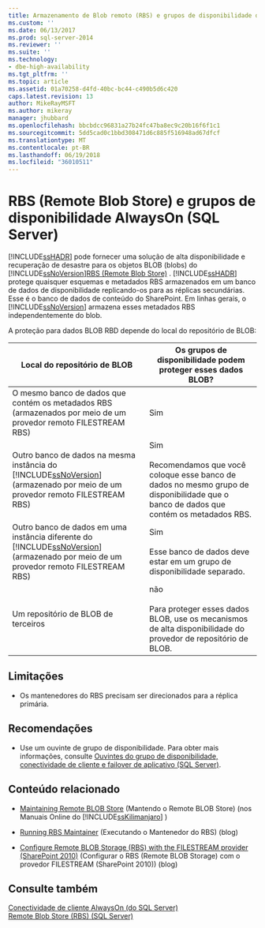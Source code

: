 ```yaml
---
title: Armazenamento de Blob remoto (RBS) e grupos de disponibilidade do AlwaysOn (SQL Server) | Microsoft Docs
ms.custom: ''
ms.date: 06/13/2017
ms.prod: sql-server-2014
ms.reviewer: ''
ms.suite: ''
ms.technology:
- dbe-high-availability
ms.tgt_pltfrm: ''
ms.topic: article
ms.assetid: 01a70258-d4fd-40bc-bc44-c490b5d6c420
caps.latest.revision: 13
author: MikeRayMSFT
ms.author: mikeray
manager: jhubbard
ms.openlocfilehash: bbcbdcc96831a27b24fc47ba8ec9c20b16f6f1c1
ms.sourcegitcommit: 5dd5cad0c1bbd308471d6c885f516948ad67dfcf
ms.translationtype: MT
ms.contentlocale: pt-BR
ms.lasthandoff: 06/19/2018
ms.locfileid: "36010511"
---
```

# <a name="remote-blob-store-rbs-and-alwayson-availability-groups-sql-server"></a>RBS (Remote Blob Store) e grupos de disponibilidade AlwaysOn (SQL Server)
  [!INCLUDE[ssHADR](../../../includes/sshadr-md.md)] pode fornecer uma solução de alta disponibilidade e recuperação de desastre para os objetos BLOB (blobs) do [!INCLUDE[ssNoVersion](../../../includes/ssnoversion-md.md)][RBS (Remote Blob Store)](../../../relational-databases/blob/remote-blob-store-rbs-sql-server.md) . [!INCLUDE[ssHADR](../../../includes/sshadr-md.md)] protege quaisquer esquemas e metadados RBS armazenados em um banco de dados de disponibilidade replicando-os para as réplicas secundárias. Esse é o banco de dados de conteúdo do SharePoint. Em linhas gerais, o [!INCLUDE[ssNoVersion](../../../includes/ssnoversion-md.md)] armazena esses metadados RBS independentemente do blob.  
  
 A proteção para dados BLOB RBD depende do local do repositório de BLOB:  
  
|Local do repositório de BLOB|Os grupos de disponibilidade podem proteger esses dados BLOB?|  
|-------------------------|-----------------------------------------------------|  
|O mesmo banco de dados que contém os metadados RBS (armazenados por meio de um provedor remoto FILESTREAM RBS)|Sim|  
|Outro banco de dados na mesma instância do [!INCLUDE[ssNoVersion](../../../includes/ssnoversion-md.md)] (armazenado por meio de um provedor remoto FILESTREAM RBS)|Sim<br /><br /> Recomendamos que você coloque esse banco de dados no mesmo grupo de disponibilidade que o banco de dados que contém os metadados RBS.|  
|Outro banco de dados em uma instância diferente do [!INCLUDE[ssNoVersion](../../../includes/ssnoversion-md.md)] (armazenado por meio de um provedor remoto FILESTREAM RBS)|Sim<br /><br /> Esse banco de dados deve estar em um grupo de disponibilidade separado.|  
|Um repositório de BLOB de terceiros|não<br /><br /> Para proteger esses dados BLOB, use os mecanismos de alta disponibilidade do provedor de repositório de BLOB.|  
  
##  <a name="Limitations"></a> Limitações  
  
-   Os mantenedores do RBS precisam ser direcionados para a réplica primária.  
  
##  <a name="Recommendations"></a> Recomendações  
  
-   Use um ouvinte de grupo de disponibilidade. Para obter mais informações, consulte [Ouvintes do grupo de disponibilidade, conectividade de cliente e failover de aplicativo &#40;SQL Server&#41;](../../listeners-client-connectivity-application-failover.md).  
  
##  <a name="RelatedContent"></a> Conteúdo relacionado  
  
-   [Maintaining Remote BLOB Store](http://msdn.microsoft.com/library/gg316773\(SQL.105\).aspx) (Mantendo o Remote BLOB Store) (nos Manuais Online do [!INCLUDE[ssKilimanjaro](../../../includes/sskilimanjaro-md.md)] )  
  
-   [Running RBS Maintainer](http://blogs.msdn.com/b/sqlrbs/archive/2010/03/19/running-rbs-maintainer.aspx) (Executando o Mantenedor do RBS) (blog)  
  
-   [Configure Remote BLOB Storage (RBS) with the FILESTREAM provider (SharePoint 2010)](http://blogs.msdn.com/b/mvpawardprogram/archive/2012/04/02/configure-remote-blob-storage-rbs-with-the-filestream-provider-sharepoint-2010.aspx) (Configurar o RBS (Remote BLOB Storage) com o provedor FILESTREAM (SharePoint 2010)) (blog)  
  
## <a name="see-also"></a>Consulte também  
 [Conectividade de cliente AlwaysOn &#40;do SQL Server&#41;](always-on-client-connectivity-sql-server.md)   
 [Remote Blob Store &#40;RBS&#41; &#40;SQL Server&#41;](../../../relational-databases/blob/remote-blob-store-rbs-sql-server.md)  
  
  